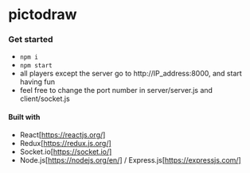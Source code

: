 # pictodraw

### Get started
- `npm i`
- `npm start`
- all players except the server go to http://IP_address:8000, and start having fun
- feel free to change the port number in server/server.js and client/socket.js

#### Built with
- React[https://reactjs.org/]
- Redux[https://redux.js.org/]
- Socket.io[https://socket.io/]
- Node.js[https://nodejs.org/en/] / Express.js[https://expressjs.com/]
